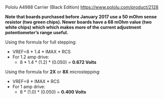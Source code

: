 Pololu A4988 Carrier (Black Edition)
https://www.pololu.com/product/2128

__Note that boards purchased before January 2017 use a 50 mOhm sense resistor (two green chips).
Newer boards have a 68 mOhm value (two white chips) which which makes more of the current adjustment potentiometer’s range useful.__

Using the formula for full stepping:
* VREF=8 * 1.4 * IMAX * RCS
* For 1.2 amp drive:
  * 8 * 1.4 * (1.2) * (0.050) = __0.672 Volts__

Using the formula for __2X__ or __8X__ microstepping:
* VREF=8 * IMAX * RCS
* For 1 amp drive:
  * 8 * (1.0) * (0.050) = __0.400 Volts__
